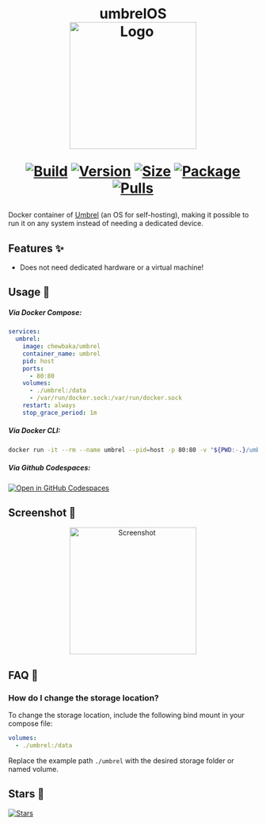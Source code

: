 [Build]: https://github.com/chewbaka69/umbrel/actions/workflows/build.yml/badge.svg
[build_url]: https://github.com/chewbaka69/umbrel/

[Pulls]: https://img.shields.io/docker/pulls/chewbaka/umbrel.svg?style=flat&label=pulls&logo=docker
[hub_url]: https://hub.docker.com/r/chewbaka/umbrel

[Size]: https://img.shields.io/docker/image-size/chewbaka/umbrel/latest?color=066da5&label=size
[Version]: https://img.shields.io/docker/v/chewbaka/umbrel/latest?arch=amd64&sort=semver&color=066da5
[tag_url]: https://hub.docker.com/r/chewbaka/umbrel/tags

[Package]:https://img.shields.io/badge/dynamic/json?url=https%3A%2F%2Fipitio.github.io%2Fbackage%2Fdockur%2Fchewbaka69%2Fumbrel.json&query=%24.downloads&logo=github&style=flat&color=066da5&label=pulls
[pkg_url]: https://github.com/chewbaka69/umbrel/pkgs/container/umbrel

<h1 align="center">umbrelOS<br />
<div align="center">
<a href="https://github.com/chewbaka69/umbrel"><img src="https://raw.githubusercontent.com/chewbaka69/umbrel/master/.github/header.png" title="Logo" style="max-width:100%;" width="256" /></a>
</div>
<div align="center">

[![Build]][build_url]
[![Version]][tag_url]
[![Size]][tag_url]
[![Package]][pkg_url]
[![Pulls]][hub_url]

</div></h1>

Docker container of [Umbrel](https://umbrel.com/umbrelos) (an OS for self-hosting), making it possible to run it on any system instead of needing a dedicated device.

## Features ✨

* Does not need dedicated hardware or a virtual machine!

## Usage  🐳

##### Via Docker Compose:

```yaml
services:
  umbrel:
    image: chewbaka/umbrel
    container_name: umbrel
    pid: host
    ports:
      - 80:80
    volumes:
      - ./umbrel:/data
      - /var/run/docker.sock:/var/run/docker.sock
    restart: always
    stop_grace_period: 1m
```

##### Via Docker CLI:

```bash
docker run -it --rm --name umbrel --pid=host -p 80:80 -v "${PWD:-.}/umbrel:/data" -v "/var/run/docker.sock:/var/run/docker.sock" --stop-timeout 60 chewbaka/umbrel
```

##### Via Github Codespaces:

[![Open in GitHub Codespaces](https://github.com/codespaces/badge.svg)](https://codespaces.new/dockur/umbrel)

## Screenshot 📸

<div align="center">
<a href="https://github.com/chewbaka69/umbrel"><img src="https://raw.githubusercontent.com/chewbaka69/umbrel/master/.github/screen.png" title="Screenshot" style="max-width:100%;" width="256" /></a>
</div>

## FAQ 💬

### How do I change the storage location?

  To change the storage location, include the following bind mount in your compose file:

  ```yaml
  volumes:
    - ./umbrel:/data
  ```

  Replace the example path `./umbrel` with the desired storage folder or named volume.

## Stars 🌟
[![Stars](https://starchart.cc/chewbaka69/umbrel.svg?variant=adaptive)](https://starchart.cc/chewbaka69/umbrel)
